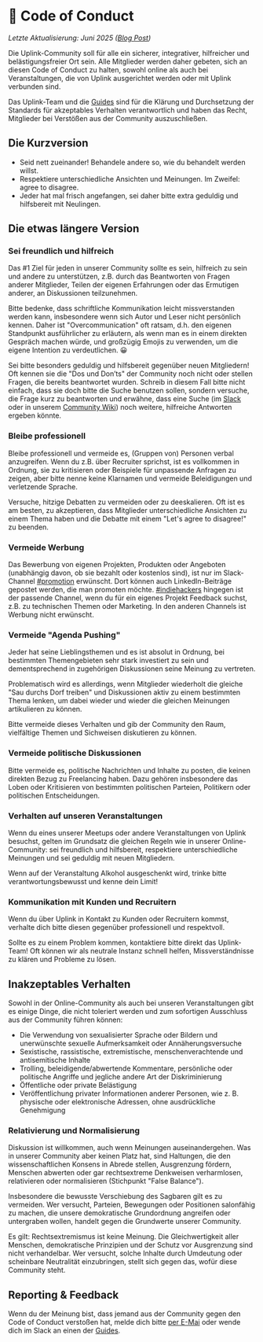 # 🫶 Code of Conduct

*Letzte Aktualisierung: Juni 2025 ([Blog Post](https://uplink.tech/blog/2025-06-25-coc-changes))*

Die Uplink-Community soll für alle ein sicherer, integrativer, hilfreicher und belästigungsfreier Ort sein. Alle Mitglieder werden daher gebeten, sich an diesen Code of Conduct zu halten, sowohl online als auch bei Veranstaltungen, die von Uplink ausgerichtet werden oder mit Uplink verbunden sind.

Das Uplink-Team und die [Guides](025-guides.md) sind für die Klärung und Durchsetzung der Standards für akzeptables Verhalten verantwortlich und haben das Recht, Mitglieder bei Verstößen aus der Community auszuschließen.

## Die Kurzversion

* Seid nett zueinander! Behandele andere so, wie du behandelt werden willst.
* Respektiere unterschiedliche Ansichten und Meinungen. Im Zweifel: agree to disagree.
* Jeder hat mal frisch angefangen, sei daher bitte extra geduldig und hilfsbereit mit Neulingen.

## Die etwas längere Version

### Sei freundlich und hilfreich

Das #1 Ziel für jeden in unserer Community sollte es sein, hilfreich zu sein und andere zu unterstützen, z.B. durch das Beantworten von Fragen anderer Mitglieder, Teilen der eigenen Erfahrungen oder das Ermutigen anderer, an Diskussionen teilzunehmen.

Bitte bedenke, dass schriftliche Kommunikation leicht missverstanden werden kann, insbesondere wenn sich Autor und Leser nicht persönlich kennen. Daher ist "Overcommunication" oft ratsam, d.h. den eigenen Standpunkt ausführlicher zu erläutern, als wenn man es in einem direkten Gespräch machen würde, und großzügig Emojis zu verwenden, um die eigene Intention zu verdeutlichen. 😀

Sei bitte besonders geduldig und hilfsbereit gegenüber neuen Mitgliedern! Oft kennen sie die "Dos und Don’ts" der Community noch nicht oder stellen Fragen, die bereits beantwortet wurden. Schreib in diesem Fall bitte nicht einfach, dass sie doch bitte die Suche benutzen sollen, sondern versuche, die Frage kurz zu beantworten und erwähne, dass eine Suche (im [Slack](060-community-slack.md) oder in unserem [Community Wiki](067-community-wiki.md)) noch weitere, hilfreiche Antworten ergeben könnte.

### Bleibe professionell

Bleibe professionell und vermeide es, (Gruppen von) Personen verbal anzugreifen. Wenn du z.B. über Recruiter sprichst, ist es vollkommen in Ordnung, sie zu kritisieren oder Beispiele für unpassende Anfragen zu zeigen, aber bitte nenne keine Klarnamen und vermeide Beleidigungen und verletzende Sprache.

Versuche, hitzige Debatten zu vermeiden oder zu deeskalieren. Oft ist es am besten, zu akzeptieren, dass Mitglieder unterschiedliche Ansichten zu einem Thema haben und die Debatte mit einem "Let's agree to disagree!" zu beenden.

### Vermeide Werbung

Das Bewerbung von eigenen Projekten, Produkten oder Angeboten (unabhängig davon, ob sie bezahlt oder kostenlos sind), ist nur im Slack-Channel [#promotion](https://uplink.tech/slack/promotion) erwünscht. Dort können auch LinkedIn-Beiträge gepostet werden, die man promoten möchte. [#indiehackers](https://uplink.tech/slack/indiehackers) hingegen ist der passende Channel, wenn du für ein eigenes Projekt Feedback suchst, z.B. zu technischen Themen oder Marketing. In den anderen Channels ist Werbung nicht erwünscht.

### Vermeide "Agenda Pushing"

Jeder hat seine Lieblingsthemen und es ist absolut in Ordnung, bei bestimmten Themengebieten sehr stark investiert zu sein und dementsprechend in zugehörigen Diskussionen seine Meinung zu vertreten.

Problematisch wird es allerdings, wenn Mitglieder wiederholt die gleiche "Sau durchs Dorf treiben" und Diskussionen aktiv zu einem bestimmten Thema lenken, um dabei wieder und wieder die gleichen Meinungen artikulieren zu können.

Bitte vermeide dieses Verhalten und gib der Community den Raum, vielfältige Themen und Sichweisen diskutieren zu können.

### Vermeide politische Diskussionen

Bitte vermeide es, politische Nachrichten und Inhalte zu posten, die keinen direkten Bezug zu Freelancing haben. Dazu gehören insbesondere das Loben oder Kritisieren von bestimmten politischen Parteien, Politikern oder politischen Entscheidungen.

### Verhalten auf unseren Veranstaltungen

Wenn du eines unserer Meetups oder andere Veranstaltungen von Uplink besuchst, gelten im Grundsatz die gleichen Regeln wie in unserer Online-Community: sei freundlich und hilfsbereit, respektiere unterschiedliche Meinungen und sei geduldig mit neuen Mitgliedern.

Wenn auf der Veranstaltung Alkohol ausgeschenkt wird, trinke bitte verantwortungsbewusst und kenne dein Limit!

### Kommunikation mit Kunden und Recruitern

Wenn du über Uplink in Kontakt zu Kunden oder Recruitern kommst, verhalte dich bitte diesen gegenüber professionell und respektvoll.

Sollte es zu einem Problem kommen, kontaktiere bitte direkt das Uplink-Team! Oft können wir als neutrale Instanz schnell helfen, Missverständnisse zu klären und Probleme zu lösen.

## Inakzeptables Verhalten

Sowohl in der Online-Community als auch bei unseren Veranstaltungen gibt es einige Dinge, die nicht toleriert werden und zum sofortigen Ausschluss aus der Community führen können:

* Die Verwendung von sexualisierter Sprache oder Bildern und unerwünschte sexuelle Aufmerksamkeit oder Annäherungsversuche
* Sexistische, rassistische, extremistische, menschenverachtende und antisemitische Inhalte
* Trolling, beleidigende/abwertende Kommentare, persönliche oder politische Angriffe und jegliche andere Art der Diskriminierung
* Öffentliche oder private Belästigung
* Veröffentlichung privater Informationen anderer Personen, wie z. B. physische oder elektronische Adressen, ohne ausdrückliche Genehmigung

### Relativierung und Normalisierung

Diskussion ist willkommen, auch wenn Meinungen auseinandergehen. Was in unserer Community aber keinen Platz hat, sind Haltungen, die den wissenschaftlichen Konsens in Abrede stellen, Ausgrenzung fördern, Menschen abwerten oder gar rechtsextreme Denkweisen verharmlosen, relativieren oder normalisieren (Stichpunkt "False Balance").

Insbesondere die bewusste Verschiebung des Sagbaren gilt es zu vermeiden. Wer versucht, Parteien, Bewegungen oder Positionen salonfähig zu machen, die unsere demokratische Grundordnung angreifen oder untergraben wollen, handelt gegen die Grundwerte unserer Community.

Es gilt: Rechtsextremismus ist keine Meinung. Die Gleichwertigkeit aller Menschen, demokratische Prinzipien und der Schutz vor Ausgrenzung sind nicht verhandelbar. Wer versucht, solche Inhalte durch Umdeutung oder scheinbare Neutralität einzubringen, stellt sich gegen das, wofür diese Community steht.

## Reporting & Feedback

Wenn du der Meinung bist, dass jemand aus der Community gegen den Code of Conduct verstoßen hat, melde dich bitte [per E-Mai](mailto:hello@uplink.tech) oder wende dich im Slack an einen der [Guides](025-guides.md).
